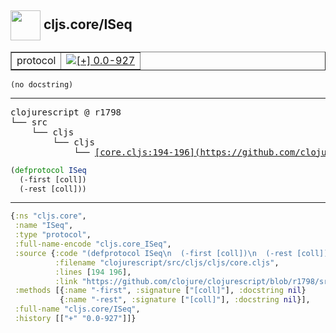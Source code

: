 ## <img width="48px" valign="middle" src="http://i.imgur.com/Hi20huC.png"> cljs.core/ISeq

 <table border="1">
<tr>
<td>protocol</td>
<td><a href="https://github.com/cljsinfo/api-refs/tree/0.0-927"><img valign="middle" alt="[+] 0.0-927" src="https://img.shields.io/badge/+-0.0--927-lightgrey.svg"></a> </td>
</tr>
</table>

 <samp>
</samp>

```
(no docstring)
```

---

 <pre>
clojurescript @ r1798
└── src
    └── cljs
        └── cljs
            └── <ins>[core.cljs:194-196](https://github.com/clojure/clojurescript/blob/r1798/src/cljs/cljs/core.cljs#L194-L196)</ins>
</pre>

```clj
(defprotocol ISeq
  (-first [coll])
  (-rest [coll]))
```


---

```clj
{:ns "cljs.core",
 :name "ISeq",
 :type "protocol",
 :full-name-encode "cljs.core_ISeq",
 :source {:code "(defprotocol ISeq\n  (-first [coll])\n  (-rest [coll]))",
          :filename "clojurescript/src/cljs/cljs/core.cljs",
          :lines [194 196],
          :link "https://github.com/clojure/clojurescript/blob/r1798/src/cljs/cljs/core.cljs#L194-L196"},
 :methods [{:name "-first", :signature ["[coll]"], :docstring nil}
           {:name "-rest", :signature ["[coll]"], :docstring nil}],
 :full-name "cljs.core/ISeq",
 :history [["+" "0.0-927"]]}

```
